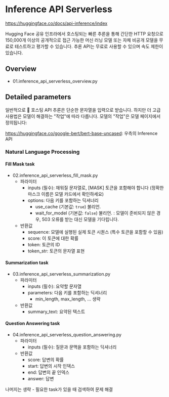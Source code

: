 # Inference API Serverless

<https://huggingface.co/docs/api-inference/index>

Hugging Face 공유 인프라에서 호스팅되는 빠른 추론을 통해 간단한 HTTP 요청으로 150,000개 이상의 공개적으로 접근 가능한 머신 러닝 모델 또는 자체 비공개 모델을 무료로 테스트하고 평가할 수 있습니다. 추론 API는 무료로 사용할 수 있으며 속도 제한이 있습니다.

## Overview

  - 01.inference_api_serverless_overview.py

## Detailed parameters

일반적으로 🤗 호스팅 API 추론은 단순한 문자열을 입력으로 받습니다. 하지만 더 고급 사용법은 모델이 해결하는 "작업"에 따라 다릅니다. 모델의 "작업"은 모델 페이지에서 정의됩니다:

<https://huggingface.co/google-bert/bert-base-uncased>: 우측의 Inference API
  
### Natural Language Processing

#### Fill Mask task

  - 02.inference_api_serverless_fill_mask.py
    - 파라미터
      - inputs (필수): 채워질 문자열로, [MASK] 토큰을 포함해야 합니다 (정확한 마스크 이름은 모델 카드에서 확인하세요)
      - options: 다음 키를 포함하는 딕셔너리
        - use_cache (기본값: `true`) 불리언. 
        - wait_for_model (기본값: `false`) 불리언. : 모델이 준비되지 않은 경우, 503 오류를 받는 대신 모델을 기다립니다.
    - 반환값
      - sequence: 모델에 실행된 실제 토큰 시퀀스 (특수 토큰을 포함할 수 있음)
      - score: 이 토큰에 대한 확률
      - token: 토큰의 ID
      - token_str: 토큰의 문자열 표현  

#### Summarization task

  - 03.inference_api_serverless_summarization.py
    - 파라미터
      - inputs (필수): 요약할 문자열
      - parameters: 다음 키를 포함하는 딕셔너리
        - min_length, max_length, ... 생략
    - 반환값
      - summary_text: 요약된 텍스트

#### Question Answering task

- 04.inference_api_serverless_question_answering.py
  - 파라미터
    - inputs (필수): 질문과 문맥을 포함하는 딕셔너리
  - 반환값
    - score: 답변의 확률
    - start: 답변의 시작 인덱스
    - end: 답변의 끝 인덱스
    - answer: 답변

나머지는 생략 - 필요한 task가 있을 때 검색하여 문제 해결